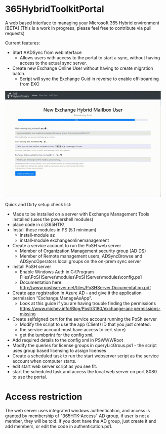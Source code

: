# 365HybridToolkitPortal
A web based interface to managing your Microsoft 365 Hybrid environment [BETA]
(This is a work in progress, please feel free to contribute via pull requests)

Current features:
- Start AADSync from webinterface
  - Allows users with access to the portal to start a sync, without having access to the actual sync server.
- Create new Exchange Online User without having to create migration batch.
  - Script will sync the Exchange Guid in reverse to enable off-boarding from EXO

![demo of new user provisioning](https://github.com/mardahl/365HybridToolkitPortal/blob/4f174b8f8689e1053d2366b3d21e048a1a1ce0e9/newuser.gif "New User Provisioning")


Quick and Dirty setup check list:
- Made to be installed on a server with Exchange Management Tools installed (uses the powershell modules)
- place code in c:\365HTK\
- Install these modules in PS (5.1 minimum)
  - install-module az
  - install-module exchangeonlinemanagement 
- Create a service account to run the PoSH web server
  - Member of Organization Management security group (AD DS)
  - Member of Remote management users, ADSyncBrowse and ADSyncOperators local groups on the on-prem sync server
- install PoSH server
  - Enable Windows Auth in C:\Program Files\PoSHServer\modules\PoSHServer\modules\config.ps1
  - Documentation here: http://www.poshserver.net/files/PoSHServer.Documentation.pdf
- Create app registration in Azure AD - and give it the application permission "Exchange.ManageAsApp".
  - Look at this guide if you are having trouble finding the permissions https://www.michev.info/Blog/Post/3180/exchange-api-permissions-missing
- Create selfsigned cert for the service account running the PoSh server
  - Modify the script to use the app (Client) ID that you just created.
  - the service account must have access to cert store)
  - get the tumbprint for the config xml.
- Add required details to the config xml in PSWWWRoot
- Modify the queries for license groups in queryLicGrous.ps1 - the script uses group based licensing to assign licenses
- Create a scheduled task to run the start webserver script as the service account when computer starts.
- edit start web server script as you see fit.
- start the scheduled task and access the local web server on port 8080 to use the portal.

# Access restriction
The web server uses integrated windows authentication, and access is granted by membership of "365HTK-Access" AD group, if user is not a member, they will be told.
If you dont have the AD group, just create it and add members, or edit the code in authentication.ps1.
